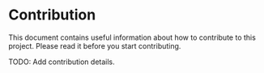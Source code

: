 # Contribution
This document contains useful information about how to contribute to this project. Please read it before you start contributing.

TODO: Add contribution details.
